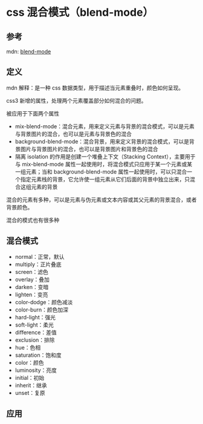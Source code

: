 # css 混合模式（blend-mode）

## 参考

mdn: [blend-mode](https://developer.mozilla.org/zh-CN/docs/Web/CSS/blend-mode)

## 定义

mdn 解释：是一种 css 数据类型，用于描述当元素重叠时，颜色如何呈现。

css3 新增的属性，处理两个元素覆盖部分如何混合的问题。

被应用于下面两个属性

- mix-blend-mode：混合元素，用来定义元素与背景的混合模式，可以是元素与背景图片的混合，也可以是元素与背景色的混合
- background-blend-mode：混合背景，用来定义背景的混合模式，可以是背景图片与背景图片的混合，也可以是背景图片和背景色的混合
- 隔离 isolation 的作用是创建一个堆叠上下文（Stacking Context），主要用于与 mix-blend-mode 属性一起使用时，将混合模式只应用于某一个元素或某一组元素；当和 background-blend-mode 属性一起使用时，可以只混合一个指定元素栈的背景，它允许使一组元素从它们后面的背景中独立出来，只混合这组元素的背景

混合的元素有多种，可以是元素与伪元素或文本内容或其父元素的背景混合，或者背景颜色。

混合的模式也有很多种

## 混合模式

- normal：正常，默认
- multiply：正片叠底
- screen：滤色
- overlay：叠加
- darken：变暗
- lighten：变亮
- color-dodge：颜色减淡
- color-burn：颜色加深
- hard-light：强光
- soft-light：柔光
- difference：差值
- exclusion：排除
- hue：色相
- saturation：饱和度
- color：颜色
- luminosity：亮度
- initial：初始
- inherit：继承
- unset：复原

## 应用
